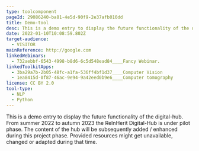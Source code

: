 ```yaml
---
type: toolcomponent
pageId: 29086240-ba81-4e5d-90f9-2e37afb010dd
title: Demo-tool
desc: This is a demo entry to display the future functionality of the digital-hub. From summer 2022 to autumn 2023 the ReInHerit Digital-Hub is under pilot phase. The content of the hub will be subsequently added / enhanced during this project phase. Provided resources might get unavailable, changed or adapted during that time.
date: 2022-01-10T10:08:59.802Z
target-audience:
  - VISITOR
mainReference: http://google.com
linkedWebinars:
  - 732aebbf-6543-4998-b8d6-6c5d548ead84____Fancy Webinar.
linkedToolkitApps:
  - 3ba29a7b-2b05-48fc-a1fa-536ff4bf1d37____Computer Vision
  - 1ea8415d-0f87-46ac-9e94-9a42eed0b9e6____Computer tomography
license: CC BY 2.0
tool-type:
  - NLP
  - Python
---
```

This is a demo entry to display the future functionality of the digital-hub. From summer 2022 to autumn 2023 the ReInHerit Digital-Hub is under pilot phase. The content of the hub will be subsequently added / enhanced during this project phase. Provided resources might get unavailable, changed or adapted during that time.